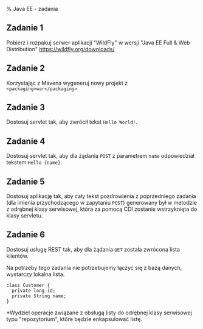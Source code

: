 % Java EE - zadania


## Zadanie 1

Pobierz i rozpakuj serwer aplikacji 
"WildFly" w wersji "Java EE Full & Web Distribution" <a href="https://wildfly.org/downloads/" target="_blank">https://wildfly.org/downloads/</a>

## Zadanie 2

Korzystając z Mavena wygeneruj nowy projekt z `<packaging>war</packaging>` 

## Zadanie 3

Dostosuj servlet tak, aby zwrócił tekst `Hello World!`.


## Zadanie 4

Dostosuj servlet tak, aby dla żądania `POST` z parametrem `name` odpowiedział tekstem `Hello {name}`.



## Zadanie 5

Dostosuj aplikację tak, aby cały tekst pozdrowienia z poprzedniego zadania (dla imienia przychodzącego w zapytaniu `POST`) 
generowany był w metodzie z odrębnej klasy serwisowej, która za pomocą CDI zostanie wstrzyknięta do klasy servletu.


## Zadanie 6

Dostosuj usługę REST tak, aby dla żądania `GET` została zwrócona lista klientów.

Na potrzeby tego zadania nie potrzebujemy łączyć się z bazą danych, wystarczy lokalna lista. 

```
class Customer {
  private long id;
  private String name;  
}
```

*Wydziel operacje związane z obsługą listy do odrębnej klasy serwisowej typu "repozytorium", które będzie
enkapsulować listę. 